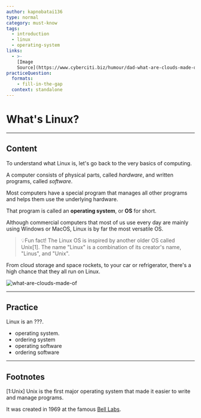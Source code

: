 ```yaml
---
author: kapnobatai136
type: normal
category: must-know
tags:
  - introduction
  - linux
  - operating-system
links:
  - >-
    [Image
    Source](https://www.cyberciti.biz/humour/dad-what-are-clouds-made-of-in-it/){website}
practiceQuestion:
  formats:
    - fill-in-the-gap
  context: standalone
---
```


# What's Linux?


---

## Content

To understand what Linux is, let's go back to the very basics of computing.

A computer consists of physical parts, called *hardware*, and written programs, called *software*. 

Most computers have a special program that manages all other programs and helps them use the underlying hardware.

That program is called an **operating system**, or **OS** for short.

Although commercial computers that most of us use every day are mainly using Windows or MacOS, Linux is by far the most versatile OS.

> 💡Fun fact! The Linux OS is inspired by another older OS called Unix[1]. The name "Linux" is a combination of its creator's name, "Linus", and "Unix".

From cloud storage and space rockets, to your car or refrigerator, there's a high chance that they all run on Linux.

![what-are-clouds-made-of](https://img.enkipro.com/e763d343e3f748f707da85221e99d44d.png)


---

## Practice

Linux is an ???.

- operating system.
- ordering system
- operating software
- ordering software


---

## Footnotes

[1:Unix]
Unix is the first major operating system that made it easier to write and manage programs.

It was created in 1969 at the famous [Bell Labs](https://en.wikipedia.org/wiki/Bell_Labs).

